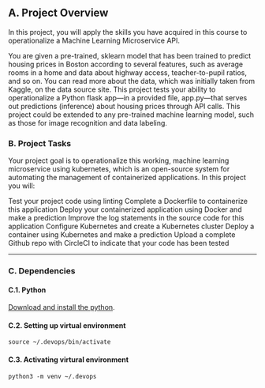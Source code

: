 ## A. Project Overview

In this project, you will apply the skills you have acquired in this course to operationalize a Machine Learning Microservice API.

You are given a pre-trained, sklearn model that has been trained to predict housing prices in Boston according to several features, such as average rooms in a home and data about highway access, teacher-to-pupil ratios, and so on. You can read more about the data, which was initially taken from Kaggle, on the data source site. This project tests your ability to operationalize a Python flask app—in a provided file, app.py—that serves out predictions (inference) about housing prices through API calls. This project could be extended to any pre-trained machine learning model, such as those for image recognition and data labeling.

### B. Project Tasks
Your project goal is to operationalize this working, machine learning microservice using kubernetes, which is an open-source system for automating the management of containerized applications. In this project you will:

Test your project code using linting
Complete a Dockerfile to containerize this application
Deploy your containerized application using Docker and make a prediction
Improve the log statements in the source code for this application
Configure Kubernetes and create a Kubernetes cluster
Deploy a container using Kubernetes and make a prediction
Upload a complete Github repo with CircleCI to indicate that your code has been tested

---

### C. Dependencies
#### C.1. Python
[Download and install the python](https://www.python.org/downloads/). 
#### C.2. Setting up virtual environment
``source ~/.devops/bin/activate``
#### C.3. Activating virtural environment
``python3 -m venv ~/.devops``

